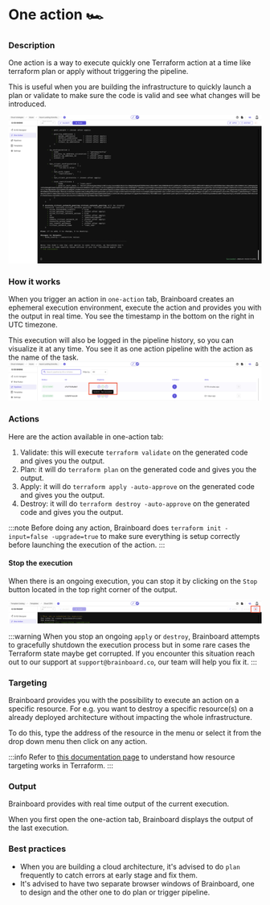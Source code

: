 # One action 🏎️

### Description

One action is a way to execute quickly one Terraform action at a time like terraform plan or apply without triggering the pipeline.

This is useful when you are building the infrastructure to quickly launch a plan or validate to make sure the code is valid and see what changes will be introduced.

![One action](../.gitbook/assets/one-action.png)

### How it works

When you trigger an action in `one-action` tab, Brainboard creates an ephemeral execution environment, execute the action and provides you with the output in real time. You see the timestamp in the bottom on the right in UTC timezone.

This execution will also be logged in the pipeline history, so you can visualize it at any time. You see it as one action pipeline with the action as the name of the task. ![One action history](../.gitbook/assets/one-action-history.png)

### Actions

Here are the action available in one-action tab:

1. Validate: this will execute `terraform validate` on the generated code and gives you the output.
2. Plan: it will do `terraform plan` on the generated code and gives you the output.
3. Apply: it will do `terraform apply -auto-approve` on the generated code and gives you the output.
4. Destroy: it will do `terraform destroy -auto-approve` on the generated code and gives you the output.

:::note Before doing any action, Brainboard does `terraform init -input=false -upgrade=true` to make sure everything is setup correctly before launching the execution of the action. :::

#### Stop the execution

When there is an ongoing execution, you can stop it by clicking on the `Stop` button located in the top right corner of the output.

![Stop one-action](../.gitbook/assets/stop-one-action.png)

:::warning When you stop an ongoing `apply` or `destroy`, Brainboard attempts to gracefully shutdown the execution process but in some rare cases the Terraform state maybe get corrupted. If you encounter this situation reach out to our support at `support@brainboard.co`, our team will help you fix it. :::

### Targeting

Brainboard provides you with the possibility to execute an action on a specific resource. For e.g. you want to destroy a specific resource(s) on a already deployed architecture without impacting the whole infrastructure.

To do this, type the address of the resource in the menu or select it from the drop down menu then click on any action.

:::info Refer to [this documentation page](https://developer.hashicorp.com/terraform/cli/commands/plan#resource-targeting) to understand how resource targeting works in Terraform. :::

### Output

Brainboard provides with real time output of the current execution.

When you first open the one-action tab, Brainboard displays the output of the last execution.

### Best practices

* When you are building a cloud architecture, it's advised to do `plan` frequently to catch errors at early stage and fix them.
* It's advised to have two separate browser windows of Brainboard, one to design and the other one to do plan or trigger pipeline.
